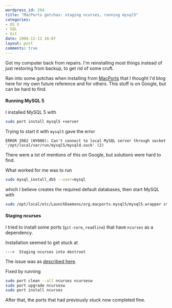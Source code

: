 ```yaml
---
wordpress_id: 264
title: "MacPorts gotchas: staging ncurses, running mysql5"
categories:
- OS X
- SQL
- Git
date: 2008-12-12 16:07
layout: post
comments: true
---
```

Got my computer back from repairs. I'm reinstalling most things instead of just restoring from backup, to get rid of some cruft.

Ran into some gotchas when installing from <a href="http://www.macports.org/">MacPorts</a> that I thought I'd blog here for my own future reference and for others. This stuff is on Google, but can be hard to find.

<!--more-->

<h4>Running MySQL 5</h4>

I installed MySQL 5 with

``` bash
sudo port install mysql5 +server
```

Trying to start it with <code>mysql5</code> gave the error

    ERROR 2002 (HY000): Can't connect to local MySQL server through socket '/opt/local/var/run/mysql5/mysqld.sock' (2)

There were a lot of mentions of this on Google, but solutions were hard to find.

What worked for me was to run

``` bash
sudo mysql_install_db5 --user=mysql
```
which I believe creates the required default databases, then start MySQL with

``` bash
sudo /opt/local/etc/LaunchDaemons/org.macports.mysql5/mysql5.wrapper start
```

<h4>Staging ncurses</h4>

I tried to install some ports (<code>git-core</code>, <code>readline</code>) that have <code>ncurses</code> as a dependency.

Installation seemed to get stuck at

    --->  Staging ncurses into destroot

The issue was as <a href="http://www.nabble.com/ncurses-install-hangs-td20580633.html">described here</a>.

Fixed by running

``` bash
sudo port clean --all ncurses ncursesw
sudo port upgrade ncursesw
sudo port install ncurses
```

After that, the ports that had previously stuck now completed fine.
